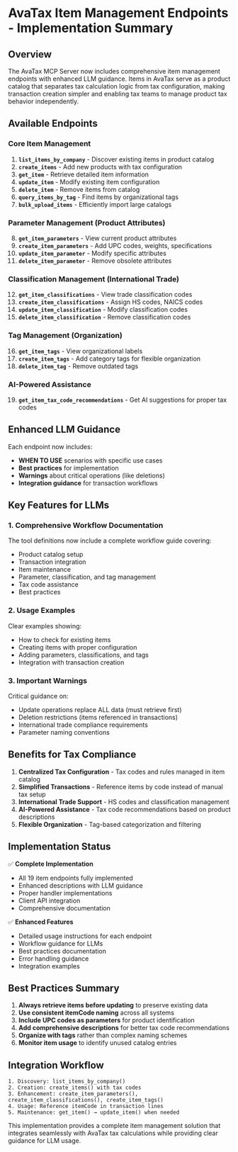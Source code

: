 # AvaTax Item Management Endpoints - Implementation Summary

## Overview

The AvaTax MCP Server now includes comprehensive item management endpoints with enhanced LLM guidance. Items in AvaTax serve as a product catalog that separates tax calculation logic from tax configuration, making transaction creation simpler and enabling tax teams to manage product tax behavior independently.

## Available Endpoints

### Core Item Management
1. **`list_items_by_company`** - Discover existing items in product catalog
2. **`create_items`** - Add new products with tax configuration
3. **`get_item`** - Retrieve detailed item information
4. **`update_item`** - Modify existing item configuration
5. **`delete_item`** - Remove items from catalog
6. **`query_items_by_tag`** - Find items by organizational tags
7. **`bulk_upload_items`** - Efficiently import large catalogs

### Parameter Management (Product Attributes)
8. **`get_item_parameters`** - View current product attributes
9. **`create_item_parameters`** - Add UPC codes, weights, specifications
10. **`update_item_parameter`** - Modify specific attributes
11. **`delete_item_parameter`** - Remove obsolete attributes

### Classification Management (International Trade)
12. **`get_item_classifications`** - View trade classification codes
13. **`create_item_classifications`** - Assign HS codes, NAICS codes
14. **`update_item_classification`** - Modify classification codes
15. **`delete_item_classification`** - Remove classification codes

### Tag Management (Organization)
16. **`get_item_tags`** - View organizational labels
17. **`create_item_tags`** - Add category tags for flexible organization
18. **`delete_item_tag`** - Remove outdated tags

### AI-Powered Assistance
19. **`get_item_tax_code_recommendations`** - Get AI suggestions for proper tax codes

## Enhanced LLM Guidance

Each endpoint now includes:
- **WHEN TO USE** scenarios with specific use cases
- **Best practices** for implementation
- **Warnings** about critical operations (like deletions)
- **Integration guidance** for transaction workflows

## Key Features for LLMs

### 1. Comprehensive Workflow Documentation
The tool definitions now include a complete workflow guide covering:
- Product catalog setup
- Transaction integration
- Item maintenance
- Parameter, classification, and tag management
- Tax code assistance
- Best practices

### 2. Usage Examples
Clear examples showing:
- How to check for existing items
- Creating items with proper configuration
- Adding parameters, classifications, and tags
- Integration with transaction creation

### 3. Important Warnings
Critical guidance on:
- Update operations replace ALL data (must retrieve first)
- Deletion restrictions (items referenced in transactions)
- International trade compliance requirements
- Parameter naming conventions

## Benefits for Tax Compliance

1. **Centralized Tax Configuration** - Tax codes and rules managed in item catalog
2. **Simplified Transactions** - Reference items by code instead of manual tax setup
3. **International Trade Support** - HS codes and classification management
4. **AI-Powered Assistance** - Tax code recommendations based on product descriptions
5. **Flexible Organization** - Tag-based categorization and filtering

## Implementation Status

✅ **Complete Implementation**
- All 19 item endpoints fully implemented
- Enhanced descriptions with LLM guidance
- Proper handler implementations
- Client API integration
- Comprehensive documentation

✅ **Enhanced Features**
- Detailed usage instructions for each endpoint
- Workflow guidance for LLMs
- Best practices documentation
- Error handling guidance
- Integration examples

## Best Practices Summary

1. **Always retrieve items before updating** to preserve existing data
2. **Use consistent itemCode naming** across all systems
3. **Include UPC codes as parameters** for product identification
4. **Add comprehensive descriptions** for better tax code recommendations
5. **Organize with tags** rather than complex naming schemes
6. **Monitor item usage** to identify unused catalog entries

## Integration Workflow

```
1. Discovery: list_items_by_company()
2. Creation: create_items() with tax codes
3. Enhancement: create_item_parameters(), create_item_classifications(), create_item_tags()
4. Usage: Reference itemCode in transaction lines
5. Maintenance: get_item() → update_item() when needed
```

This implementation provides a complete item management solution that integrates seamlessly with AvaTax tax calculations while providing clear guidance for LLM usage.
